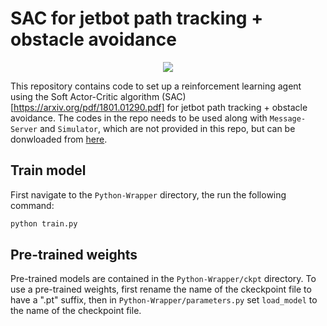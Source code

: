 

# SAC for jetbot path tracking + obstacle avoidance

<p align="center">
  <img src="Docs/gif/demo.gif">
</p> 

This repository contains code to set up a reinforcement learning agent using the Soft Actor-Critic algorithm (SAC) [https://arxiv.org/pdf/1801.01290.pdf] for jetbot path tracking + obstacle avoidance. The codes in the repo needs to be used along with `Message-Server` and `Simulator`, which are not provided in this repo, but can be donwloaded from [here](https://reurl.cc/LW5rx9).


## Train model  
First navigate to the `Python-Wrapper` directory, the run the following command:
```bash
python train.py
```

## Pre-trained weights  

Pre-trained models are contained in the `Python-Wrapper/ckpt` directory. To use a pre-trained weights, first rename the name of the ckeckpoint file to have a ".pt" suffix, then in `Python-Wrapper/parameters.py` set `load_model` to the name of the checkpoint file.
 